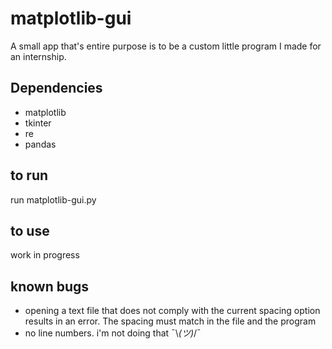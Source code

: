 # matplotlib-gui
A small app that's entire purpose is to be a custom little program I made for an internship.

## Dependencies
* matplotlib
* tkinter
* re
* pandas

## to run
run matplotlib-gui.py

## to use
work in progress

## known bugs
* opening a text file that does not comply with the current spacing option results in an error. The spacing must match in
the file and the program
* no line numbers. i'm not doing that ¯\\_(ツ)_/¯